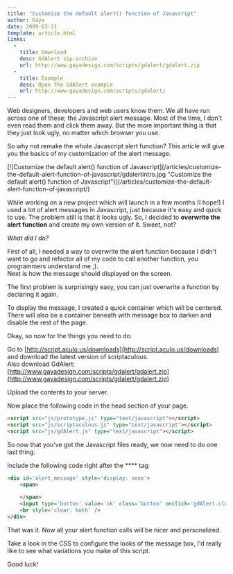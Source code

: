 ```yaml
---
title: "Customize the default alert() function of Javascript"
author: Gaya
date: 2009-03-11
template: article.html
links:
  -
    title: Download
    desc: GdAlert zip-archive
    url: http://www.gayadesign.com/scripts/gdalert/gdalert.zip
  -
    title: Example
    desc: Open the GdAlert example
    url: http://www.gayadesign.com/scripts/gdalert/
---
```

Web designers, developers and web users know them. We all have run across one of these; the Javascript alert message. Most of the time, I don't even read them and click them away. But the more important thing is that they just look ugly, no matter which browser you use.

So why not remake the whole Javascript alert function? This article will give you the basics of my customization of the alert message.

<div class="border">[![Customize the default alert() function of Javascript](/articles/customize-the-default-alert-function-of-javascript/gdalertintro.jpg "Customize the default alert() function of Javascript")](/articles/customize-the-default-alert-function-of-javascript/)</div><span class="more"></span>

While working on a new project which will launch in a few months (I hope!) I used a lot of alert messages in Javascript, just because it's easy and quick to use. The problem still is that it looks ugly. So, I decided to **overwrite the alert function** and create my own version of it. Sweet, not?

*What did I do?*

First of all, I needed a way to overwrite the alert function because I didn't want to go and refactor all of my code to call another function, you programmers understand me ;).  
 Next is how the message should displayed on the screen.

The first problem is surprisingly easy, you can just overwrite a function by declaring it again.

To display the message, I created a quick container which will be centered. There will also be a container beneath with message box to darken and disable the rest of the page.

Okay, so now for the things you need to do.

Go to [http://script.aculo.us/downloads](http://script.aculo.us/downloads) and download the latest version of scriptaculous.  
 Also download GdAlert: [http://www.gayadesign.com/scripts/gdalert/gdalert.zip](http://www.gayadesign.com/scripts/gdalert/gdalert.zip)

Upload the contents to your server.

Now place the following code in the head section of your page.


```html
<script src="js/prototype.js" type="text/javascript"></script>
<script src="js/scriptaculous.js" type="text/javascript"></script>
<script src="js/gdAlert.js" type="text/javascript"></script>
```


So now that you've got the Javascript files ready, we now need to do one last thing.

Include the following code right after the **** tag:


```html
<div id='alert_message' style='display: none'>
    <span>
    
    </span>
    <input type='button' value='ok' class='button' onclick='gdAlert.close()' />
    <br style='clear: both' />
</div>
```


That was it. Now all your alert function calls will be nicer and personalized.

Take a look in the CSS to configure the looks of the message box, I'd really like to see what variations you make of this script.

Good luck!